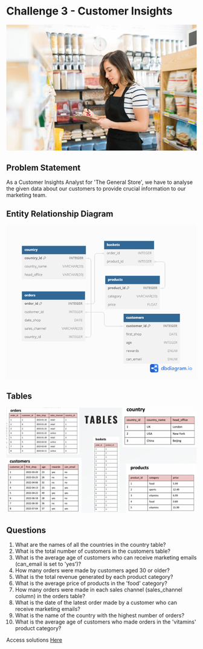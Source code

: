 # Challenge 3 - Customer Insights

![alt text](./images/img.PNG)

## Problem Statement
As a Customer Insights Analyst for 'The General Store', we have to analyse the given data about our customers to provide crucial information to our marketing team.


## Entity Relationship Diagram

![alt text](./images/ERD.png)

## Tables
![alt text](./images/tables.PNG)

## Questions

1. What are the names of all the countries in the country table?
2. What is the total number of customers in the customers table?
3. What is the average age of customers who can receive marketing emails (can_email is set to 'yes')?
4. How many orders were made by customers aged 30 or older?
5. What is the total revenue generated by each product category?
6. What is the average price of products in the 'food' category?
7. How many orders were made in each sales channel (sales_channel column) in the orders table?
8. What is the date of the latest order made by a customer who can receive marketing emails?
9. What is the name of the country with the highest number of orders?
10. What is the average age of customers who made orders in the 'vitamins' product category?
    
Access solutions [Here](./Challenge_3.sql)
